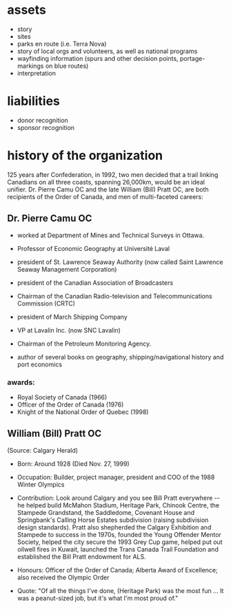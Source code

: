 # assets

- story
- sites
- parks en route (i.e. Terra Nova)
- story of local orgs and volunteers, as well as national programs
- wayfinding information (spurs and other decision points, portage-markings on blue routes)
- interpretation

# liabilities 

- donor recognition 
- sponsor recognition

# history of the organization

125 years after Confederation, in 1992, two men decided that a trail linking Canadians on all three coasts, spanning 26,000km, would be an ideal unifier. Dr. Pierre Camu OC and the late William (Bill) Pratt OC, are both recipients of the Order of Canada, and men of multi-faceted careers: 

## Dr. Pierre Camu OC

- worked at Department of Mines and Technical Surveys in Ottawa. 
- Professor of Economic Geography at Université Laval
- president of St. Lawrence Seaway Authority (now called Saint Lawrence Seaway Management Corporation) 
- president of the Canadian Association of Broadcasters
- Chairman of the Canadian Radio-television and Telecommunications Commission (CRTC)
- president of March Shipping Company
- VP at Lavalin Inc. (now SNC Lavalin)
- Chairman of the Petroleum Monitoring Agency.

- author of several books on geography, shipping/navigational history and port economics

### awards:

- Royal Society of Canada (1966)
- Officer of the Order of Canada (1976)
- Knight of the National Order of Quebec (1998)

## William (Bill) Pratt OC 

(Source: Calgary Herald)

- Born: Around 1928 (Died Nov. 27, 1999)

- Occupation: Builder, project manager, president and COO of the 1988 Winter Olympics
- Contribution: Look around Calgary and you see Bill Pratt everywhere -- he helped build McMahon Stadium, Heritage Park, Chinook Centre, the Stampede Grandstand, the Saddledome, Covenant House and Springbank's Calling Horse Estates subdivision (raising subdivision design standards).
Pratt also shepherded the Calgary Exhibition and Stampede to success in the 1970s, founded the Young Offender Mentor Society, helped the city secure the 1993 Grey Cup game, helped put out oilwell fires in Kuwait, launched the Trans Canada Trail Foundation and established the Bill Pratt endowment for ALS.
- Honours: Officer of the Order of Canada; Alberta Award of Excellence; also received the Olympic Order
- Quote: "Of all the things I've done, (Heritage Park) was the most fun ... It was a peanut-sized job, but it's what I'm most proud of."

